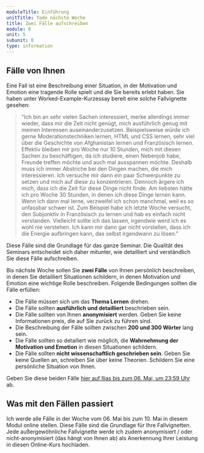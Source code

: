 ```yaml
---
moduleTitle: Einführung
unitTitle: Todo nächste Woche
title: Zwei Fälle aufschreiben
module: 0
unit: 5
subunit: 0
type: information
---
```


## Fälle von Ihnen

Eine Fall ist eine Beschreibung einer Situation, in der Motivation und Emotion eine tragende Rolle spielt und die Sie bereits erlebt haben. Sie haben unter Worked-Example-Kurzessay bereit eine solche Fallvignette gesehen:

> "Ich bin an sehr vielen Sachen interessiert, merke allerdings immer wieder, dass mir die Zeit nicht genügt, mich ausführlich genug mit meinen Interessen auseinanderzusetzen. Beispielsweise würde ich gerne Moderationstechniken lernen, HTML und CSS lernen, sehr viel über die Geschichte von Afghanistan lernen und Französisch lernen. Effektiv bleiben mir pro Woche nur 10 Stunden, mich mit diesen Sachen zu beschäftigen, da ich studiere, einen Nebenjob habe, Freunde treffen möchte und auch mal ausspannen möchte. Deshalb muss ich immer Abstriche bei den Dingen machen, die mich interessieren. Ich versuche mir dann  ein paar Schwerpunkte zu setzen und mich auf diese zu konzentrieren. Dennoch ärgere ich mich, dass ich die Zeit für diese Dinge nicht finde. Am liebsten hätte ich pro Woche 30 Stunden, in denen ich diese Dinge lernen kann. Wenn ich dann mal lerne, verzweifel ich schon manchmal, weil es so unfassbar schwer ist. Zum Beispiel habe ich letzte Woche versucht, den Subjonktiv in Französisch zu lernen und hab es einfach nicht verstanden. Vielleicht sollte ich das lassen, irgendwie werd ich es wohl nie verstehen. Ich kann mir dann gar nicht vorstellen, dass ich die Energie aufbringen kann, das selbst irgendwann zu lösen."

Diese Fälle sind die Grundlage für das ganze Seminar. Die Qualität des Seminars entscheidet sich daher mitunter, wie detailliert und verständlich Sie diese Fälle aufschreiben. 

Bis nächste Woche sollen Sie **zwei Fälle** von Ihnen persönlich beschreiben, in denen Sie detailliert Situationen schildern, in denen Motivation und Emotion eine wichtige Rolle beschreiben. Folgende Bedingungen sollten die Fälle erfüllen:

* Die Fälle müssen sich um das **Thema Lernen** drehen.
* Die Fälle sollten **ausführlich und detailliert** beschrieben sein.
* Die Fälle sollten von Ihnen **anonymisiert** werden. Geben Sie keine Informationen preis, die auf Sie zurück zu führen sind. 
* Die Beschreibung der Fälle sollten zwischen **200 und 300 Wörter** lang sein.
* Die Fälle sollten so detailiert wie möglich, die **Wahrnehmung der Motivation und Emotion** in diesen Situationen schildern.
* Die Fälle sollten **nicht wissenschaftlich geschrieben sein**. Geben Sie keine Quellen an, schreiben Sie über keine Theorien. Schildern Sie eine persönliche Situation von Ihnen. 

Geben Sie diese beiden Fälle [hier auf Ilias bis zum 06. Mai, um 23:59 Uhr](https://ilias.uni-freiburg.de/goto.php?target=exc_1239821&client_id=unifreiburg) ab. 

## Was mit den Fällen passiert

Ich werde alle Fälle in der Woche vom 06. Mai bis zum 10. Mai in diesem Modul online stellen. Diese Fälle sind die Grundlage für Ihre Fallvignetten. Jede außergewöhnliche Fallvignette werde ich zudem anonymisiert / oder nicht-anonymisiert (das hängt von Ihnen ab) als Anerkennung Ihrer Leistung in diesen Online-Kurs hochladen.
